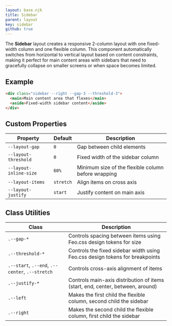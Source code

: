 ```yaml
---
layout: base.njk
title: Sidebar
parent: layout
key: sidebar
github: true
---
```


The **Sidebar** layout creates a responsive 2-column layout with one fixed-width column and one flexible column. This component automatically switches from horizontal to vertical layout based on content constraints, making it perfect for main content areas with sidebars that need to gracefully collapse on smaller screens or when space becomes limited.

## Example

```html
<div class="sidebar --right --gap-3 --threshold-3">
  <main>Main content area that flexes</main>
  <aside>Fixed-width sidebar content</aside>
</div>
```

## Custom Properties

<div class="scroll">
<table>
  <thead>
    <tr>
      <th>Property</th>
      <th>Default</th>
      <th>Description</th>
    </tr>
  </thead>
  <tbody>
    <tr>
      <td><code>--layout-gap</code></td>
      <td><code>0</code></td>
      <td>Gap between child elements</td>
    </tr>
    <tr>
      <td><code>--layout-threshold</code></td>
      <td><code>0</code></td>
      <td>Fixed width of the sidebar column</td>
    </tr>
    <tr>
      <td><code>--layout-inline-size</code></td>
      <td><code>60%</code></td>
      <td>Minimum size of the flexible column before wrapping</td>
    </tr>
    <tr>
      <td><code>--layout-items</code></td>
      <td><code>stretch</code></td>
      <td>Align items on cross axis</td>
    </tr>
    <tr>
      <td><code>--layout-justify</code></td>
      <td><code>start</code></td>
      <td>Justify content on main axis</td>
    </tr>
  </tbody>
</table>
</div>

## Class Utilities

<div class="scroll">
<table>
  <thead>
    <tr>
      <th>Class</th>
      <th>Description</th>
    </tr>
  </thead>
  <tbody>
    <tr>
      <td><code>.--gap-*</code></td>
      <td>Controls spacing between items using Feo.css design tokens for size</td>
    </tr>
    <tr>
      <td><code>.--threshold-*</code></td>
      <td>Controls the fixed sidebar width using Feo.css design tokens for breakpoints</td>
    </tr>
    <tr>
      <td><code>.--start</code>, <code>.--end</code>, <code>.--center</code>, <code>.--stretch</code></td>
      <td>Controls cross-axis alignment of items</td>
    </tr>
    <tr>
      <td><code>.--justify-*</code></td>
      <td>Controls main-axis distribution of items (start, end, center, between, around)</td>
    </tr>
    <tr>
      <td><code>.--left</code></td>
      <td>Makes the first child the flexible column, second child the sidebar</td>
    </tr>
    <tr>
      <td><code>.--right</code></td>
      <td>Makes the second child the flexible column, first child the sidebar</td>
    </tr>
  </tbody>
</table>
</div>
